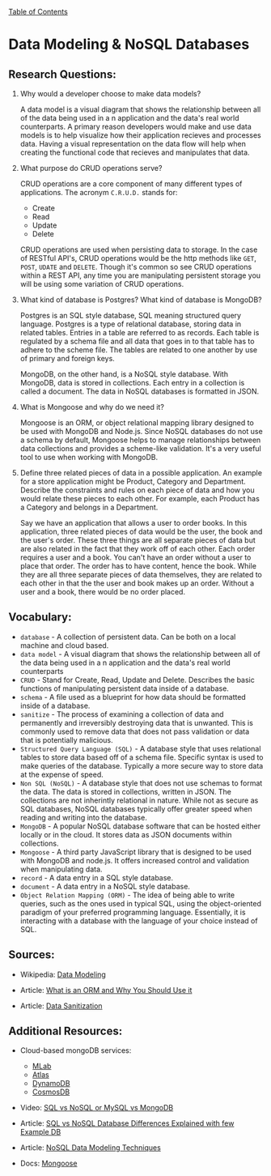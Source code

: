 [Table of Contents](https://joepennock-401-advanced-javascript.github.io/401-reading-notes/)

# Data Modeling & NoSQL Databases

## Research Questions:

1. Why would a developer choose to make data models?

    A data model is a visual diagram that shows the relationship between all of the data being used in a n application and the data's real world counterparts. A primary reason developers would make and use data models is to help visualize how their application recieves and processes data. Having a visual representation on the data flow will help when creating the functional code that recieves and manipulates that data.

2. What purpose do CRUD operations serve?

    CRUD operations are a core component of many different types of applications. The acronym `C.R.U.D.` stands for:

    * Create
    * Read
    * Update
    * Delete

    CRUD operations are used when persisting data to storage. In the case of RESTful API's, CRUD operations would be the http methods like `GET`, `POST`, `UDATE` and `DELETE`. Though it's common so see CRUD operations within a REST API, any time you are manipulating persistent storage you will be using some variation of CRUD operations.

3. What kind of database is Postgres? What kind of database is MongoDB?

    Postgres is an SQL style database, SQL meaning structured query language. Postgres is a type of relational database, storing data in related tables. Entries in a table are referred to as records. Each table is regulated by a schema file and all data that goes in to that table has to adhere to the scheme file. The tables are related to one another by use of primary and foreign keys.

    MongoDB, on the other hand, is a NoSQL style database. With MongoDB, data is stored in collections. Each entry in a collection is called a document. The data in NoSQL databases is formatted in JSON. 

4. What is Mongoose and why do we need it?

    Mongoose is an ORM, or object relational mapping library designed to be used with MongoDB and Node.js. Since NoSQL databases do not use a schema by default, Mongoose helps to manage relationships between data collections and provides a scheme-like validation. It's a very useful tool to use when working with MongoDB. 

5. Define three related pieces of data in a possible application. An example for a store application might be Product, Category and Department. Describe the constraints and rules on each piece of data and how you would relate these pieces to each other. For example, each Product has a Category and belongs in a Department.

    Say we have an application that allows a user to order books. In this application, three related pieces of data would be the user, the book and the user's order. These three things are all separate pieces of data but are also related in the fact that they work off of each other. Each order requires a user and a book. You can't have an order without a user to place that order. The order has to have content, hence the book. While they are all three separate pieces of data themselves, they are related to each other in that the the user and book makes up an order. Without a user and a book, there would be no order placed.

## Vocabulary:

* `database` - A collection of persistent data. Can be both on a local machine and cloud based.
* `data model` - A visual diagram that shows the relationship between all of the data being used in a n application and the data's real world counterparts
* `CRUD` - Stand for Create, Read, Update and Delete. Describes the basic functions of manipulating persistent data inside of a database.
* `schema` - A file used as a blueprint for how data should be formatted inside of a database. 
* `sanitize` - The process of examining a collection of data and permanently and irreversibly destroying  data that is unwanted. This is commonly used to remove data that does not pass validation or data that is potentially malicious.
* `Structured Query Language (SQL)` - A database style that uses relational tables to store data based off of a schema file. Specific syntax is used to make queries of the database. Typically a more secure way to store data at the expense of speed.
* `Non SQL (NoSQL)` - A database style that does not use schemas to format the data. The data is stored in collections, written in JSON. The collections are not inherintly relational in nature. While not as secure as SQL databases, NoSQL databases typically offer greater speed when reading and writing into the database.
* `MongoDB` - A popular NoSQL database software that can be hosted either locally or in the cloud. It stores data as JSON documents within collections.
* `Mongoose` - A third party JavaScript library that is designed to be used with MongoDB and node.js. It offers increased control and validation when manipulating data.
* `record` - A data entry in a SQL style database.
* `document` - A data entry in a NoSQL style database.
* `Object Relation Mapping (ORM)` - The idea of being able to write queries, such as the ones used in typical SQL, using the object-oriented paradigm of your preferred programming language. Essentially, it is interacting with a database with the language of your choice instead of SQL.

## Sources:

* Wikipedia: [Data Modeling](https://en.wikipedia.org/wiki/Data_model)

* Article: [What is an ORM and Why You Should Use it](https://blog.bitsrc.io/what-is-an-orm-and-why-you-should-use-it-b2b6f75f5e2a)

* Article: [Data Sanitization](https://www.webopedia.com/TERM/D/data-sanitization.html)

## Additional Resources:

* Cloud-based mongoDB services:
    * [MLab](https://www.mlab.com/)
    * [Atlas](https://www.mongodb.com/cloud/atlas)
    * [DynamoDB](https://aws.amazon.com/dynamodb/)
    * [CosmosDB](https://cosmos.azure.com/)

* Video: [SQL vs NoSQL or MySQL vs MongoDB](https://www.youtube.com/watch?v=ZS_kXvOeQ5Y)

* Article: [SQL vs NoSQL Database Differences Explained with few Example DB](https://www.thegeekstuff.com/2014/01/sql-vs-nosql-db/?utm_source=tuicool)

* Article: [NoSQL Data Modeling Techniques](https://highlyscalable.wordpress.com/2012/03/01/nosql-data-modeling-techniques/)

* Docs: [Mongoose](https://mongoosejs.com/docs/guide.html)